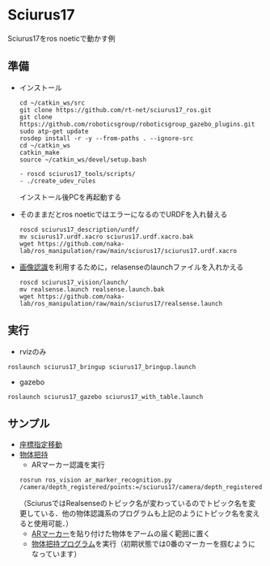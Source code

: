 # Sciurus17

Sciurus17をros noeticで動かす例

## 準備
- インストール
  ```
  cd ~/catkin_ws/src
  git clone https://github.com/rt-net/sciurus17_ros.git
  git clone https://github.com/roboticsgroup/roboticsgroup_gazebo_plugins.git
  sudo atp-get update
  rosdep install -r -y --from-paths . --ignore-src
  cd ~/catkin_ws
  catkin_make
  source ~/catkin_ws/devel/setup.bash

  - roscd sciurus17_tools/scripts/
  - ./create_udev_rules
  ```
  インストール後PCを再起動する

- そのままだとros noeticではエラーになるのでURDFを入れ替える
  ```
  roscd sciurus17_description/urdf/
  mv sciurus17.urdf.xacro sciurus17.urdf.xacro.bak
  wget https://github.com/naka-lab/ros_manipulation/raw/main/sciurus17/sciurus17.urdf.xacro
  ```

- [画像認識](https://github.com/naka-lab/ros_vision)を利用するために，relasenseのlaunchファイルを入れかえる
  ```
  roscd sciurus17_vision/launch/
  mv realsense.launch realsense.launch.bak
  wget https://github.com/naka-lab/ros_manipulation/raw/main/sciurus17/realsense.launch
  ```

## 実行
- rvizのみ
```
roslaunch sciurus17_bringup sciurus17_bringup.launch
```

- gazebo
```
roslaunch sciurus17_gazebo sciurus17_with_table.launch
```

## サンプル
- [座標指定移動](scripts/sciurus_move_to_point_left.py)
- [物体把持](scripts/sciurus_grasp_object.py)
  - ARマーカー認識を実行
  ```
  rosrun ros_vision ar_marker_recognition.py /camera/depth_registered/points:=/sciurus17/camera/depth_registered/points
  ```
  （SciurusではRealsenseのトピック名が変わっているのでトピック名を変更している．他の物体認識系のプログラムも上記のようにトピック名を変えると使用可能．）
  - [ARマーカー](https://github.com/naka-lab/ros_vision/tree/master/scripts/ARMarker)を貼り付けた物体をアームの届く範囲に置く
  - [物体把持プログラム](scripts/sciurus_grasp_object.py)を実行（初期状態では0番のマーカーを掴むようになっています）
